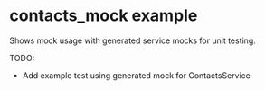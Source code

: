 # contacts_mock example

Shows mock usage with generated service mocks for unit testing.

TODO:

- Add example test using generated mock for ContactsService
